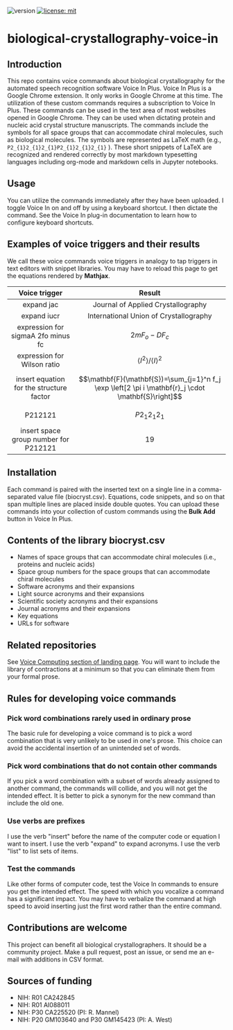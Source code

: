 ![version](https://img.shields.io/static/v1?label=biological-crystallography-voice-in&message=0.2&color=brightcolor)
[![license: mit](https://img.shields.io/badge/license-mit-blue.svg)](https://opensource.org/licenses/mit)


# biological-crystallography-voice-in

## Introduction
This repo contains voice commands about biological crystallography for the automated speech recognition software Voice In Plus.
Voice In Plus is a Google Chrome extension.
It only works in Google Chrome at this time.
The utilization of these custom commands requires a subscription to Voice In Plus.
These commands can be used in the text area of most websites opened in Google Chrome.
They can be used when dictating protein and nucleic acid crystal structure manuscripts.
The commands include the symbols for all space groups that can accommodate chiral molecules, such as biological molecules.
The symbols are represented as LaTeX math (e.g., `P2_{1}2_{1}2_{1}P2_{1}2_{1}2_{1}` ).
These short snippets of LaTeX are recognized and rendered correctly by most markdown typesetting languages including org-mode and markdown cells in Jupyter notebooks.

## Usage
You can utilize the commands immediately after they have been uploaded.
I toggle Voice In on and off by using a keyboard shortcut.
I then dictate the command.
See the Voice In plug-in documentation to learn how to configure keyboard shortcuts.

## Examples of voice triggers and their results

We call these voice commands voice triggers in analogy to tap triggers in text editors with snippet libraries.
You may have to reload this page to get the equations rendered by **Mathjax**.

| Voice trigger | Result|
| :------: | :----:|
| expand jac | Journal of Applied Crystallography|
| expand iucr | International Union of Crystallography|
|expression for sigmaA 2fo minus fc| $$2mF_{o} - DF_{c}$$ |
|expression for Wilson ratio | $$\left\langle I^2\right\rangle /\langle I\rangle^2$$ |
|insert equation for the structure factor|$$\mathbf{F}(\mathbf{S})=\sum_{j=1}^n f_j \exp \left[2 \pi i \mathbf{r}_j \cdot \mathbf{S}\right]$$|
|P212121  | $$P2_{1}2_{1}2_{1}$$  |
|insert space group number for P212121 | 19|


## Installation
Each command is paired with the inserted text on a single line in a comma-separated value file (biocryst.csv).
Equations, code snippets, and so on that span multiple lines are placed inside double quotes.
You can upload these commands into your collection of custom commands using the **Bulk Add** button in Voice In Plus.

## Contents of the library biocryst.csv

- Names of space groups that can accommodate chiral molecules (i.e., proteins and nucleic acids)
- Space group numbers for the space groups that can accommodate chiral molecules
- Software acronyms and their expansions
- Light source acronyms and their expansions
- Scientific society acronyms and their expansions
- Journal acronyms and their expansions
- Key equations
- URLs for software


## Related repositories
See [Voice Computing section of landing page](https://github.com/MooersLab/MooersLab?tab=readme-ov-file#voice-computing).
You will want to include the library of contractions at a minimum so that you can eliminate them from your formal prose.

## Rules for developing voice commands

### Pick word combinations rarely used in ordinary prose
The basic rule for developing a voice command is to pick a word combination that is very unlikely to be used in one's prose.
This choice can avoid the accidental insertion of an unintended set of words.

### Pick word combinations that do not contain other commands
If you pick a word combination with a subset of words already assigned to another command, the commands will collide, and you will not get the intended effect.
It is better to pick a synonym for the new command than include the old one.

### Use verbs are prefixes
I use the verb "insert" before the name of the computer code or equation I want to insert.
I use the verb "expand" to expand acronyms.
I use the verb "list" to list sets of items.

### Test the commands
Like other forms of computer code, test the Voice In commands to ensure you get the intended effect.
The speed with which you vocalize a command has a significant impact.
You may have to verbalize the command at high speed to avoid inserting just the first word rather than the entire command.

## Contributions are welcome
This project can benefit all biological crystallographers.
It should be a community project.
Make a pull request, post an issue, or send me an e-mail with additions in CSV format.

## Sources of funding

- NIH: R01 CA242845
- NIH: R01 AI088011
- NIH: P30 CA225520 (PI: R. Mannel)
- NIH: P20 GM103640 and P30 GM145423 (PI: A. West)
